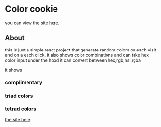 # Color cookie

you can view the site [here](color-cookies.netlify.app/).


## About 

this is just a simple react project that generate random colors on each visit and on a each click, 
it also shows color combinations and can take hex color input 
under the hood it can convert between hex,rgb,hsl,rgba

it shows 

### complimentary

### triad colors

### tetrad colors


[the site here](color-cookies.netlify.app/).




